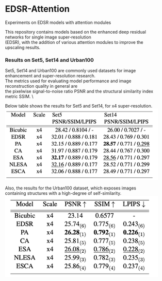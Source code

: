 # EDSR-Attention
Experiments on EDSR models with attention modules

This repository contains models based on the enhanced deep residual networks for single image super-resolution \
(EDSR), with the addition of various attention modules to improve the upscaling results. 


### Results on Set5, Set14 and Urban100
Set5, Set14 and Urban100 are commonly used datasets for image enhancement and super-resolution research.\
The metrics used for evaluating model performance and image reconstruction quality in general are\
the pixelwise signal-to-noise ratio PSNR and the structural similarity index metric SSIM. \

Below table shows the results for Set5 and Set14, for x4 super-resolution.
![](set5set14.png)

Also, the results for the Urban100 dataset, which exposes images containing structures with a high-degree of self-similarity.
![](urban100.png)
